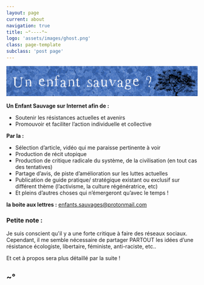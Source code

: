 ```yaml
---
layout: page
current: about
navigation: true
title: ~°----°~
logo: 'assets/images/ghost.png'
class: page-template
subclass: 'post page'
---
```


![Page](/assets/images/bandeau_min.png)


**Un Enfant Sauvage sur Internet afin de :**

* Soutenir les résistances actuelles et avenirs
* Promouvoir et faciliter l’action individuelle et collective

**Par la :**

* Sélection d’article, vidéo qui me paraisse pertinente à voir
* Production de récit utopique
* Production de critique radicale du système, de la civilisation (en tout cas des tentatives)
* Partage d’avis, de piste d’amélioration sur les luttes actuelles
* Publication de guide pratique/ stratégique existant ou exclusif sur différent thème (l’activisme, la culture régénératrice, etc)
* Et pleins d’autres choses qui n’émergeront qu’avec le temps !

**la boite aux lettres :** enfants.sauvages@protonmail.com

### Petite note :
Je suis conscient qu'il y a une forte critique à faire des réseaux sociaux.
Cependant,
il me semble nécessaire de partager PARTOUT les idées d’une résistance écologiste, libertaire, féministe, anti-raciste, etc..

Et cet à propos sera plus détaillé par la suite ! 

## ~°
